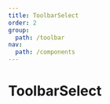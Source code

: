 ```yaml
---
title: ToolbarSelect
order: 2
group:
  path: /toolbar
nav:
  path: /components
---
```


# ToolbarSelect
